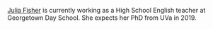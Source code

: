 [Julia Fisher](https://www.gds.org/page/meet-our-teachers?deptId=15133) is currently working as a High School English teacher at Georgetown Day School. She expects her PhD from UVa in 2019. 